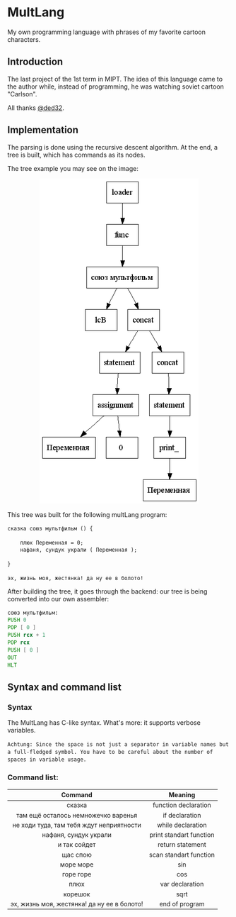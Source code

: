 # MultLang

My own programming language with phrases of my favorite cartoon characters.

## Introduction

The last project of the 1st term in MIPT. The idea of ​​this language came to the author while, instead of programming, he was watching soviet cartoon "Carlson".

All thanks [@ded32](https://github.com/ded32).

## Implementation

The parsing is done using the recursive descent algorithm. At the end, a tree is built, which has commands as its nodes.

The tree example you may see on the image:

<p align = "center">
    <img src="cmake-build-debug/tree.png" alt="">
</p>


This tree was built for the following multLang program:

```
сказка союз мультфильм () {

    плюх Переменная = 0;
    нафаня, сундук украли ( Переменная );

}

эх, жизнь моя, жестянка! да ну ее в болото!

```

After building the tree, it goes through the backend: our tree is being converted into our own assembler:

```asm
союз мультфильм:
PUSH 0
POP [ 0 ]
PUSH rcx + 1
POP rcx
PUSH [ 0 ]
OUT
HLT
```

## Syntax and command list

### Syntax

The MultLang has C-like syntax. What's more: it supports verbose variables. 

`Achtung: Since the space is not just a separator in variable names but a full-fledged symbol. You have to be careful about the number of spaces in variable usage.`

### Command list:

 Command                                        | Meaning           
 :---------------------------------------------:|:-----------------------:|
 сказка                                         | function declaration
 там ещё осталось немножечко варенья            | if declaration
 не ходи туда, там тебя ждут неприятности       | while declaration
 нафаня, сундук украли                          | print standart function
 и так сойдет                                   | return statement
 щас спою                                       | scan standart function  
 море море                                      | sin
 горе горе                                      | cos
 плюх                                           | var declaration
 корешок                                        | sqrt
 эх, жизнь моя, жестянка! да ну ее в болото!    | end of program


